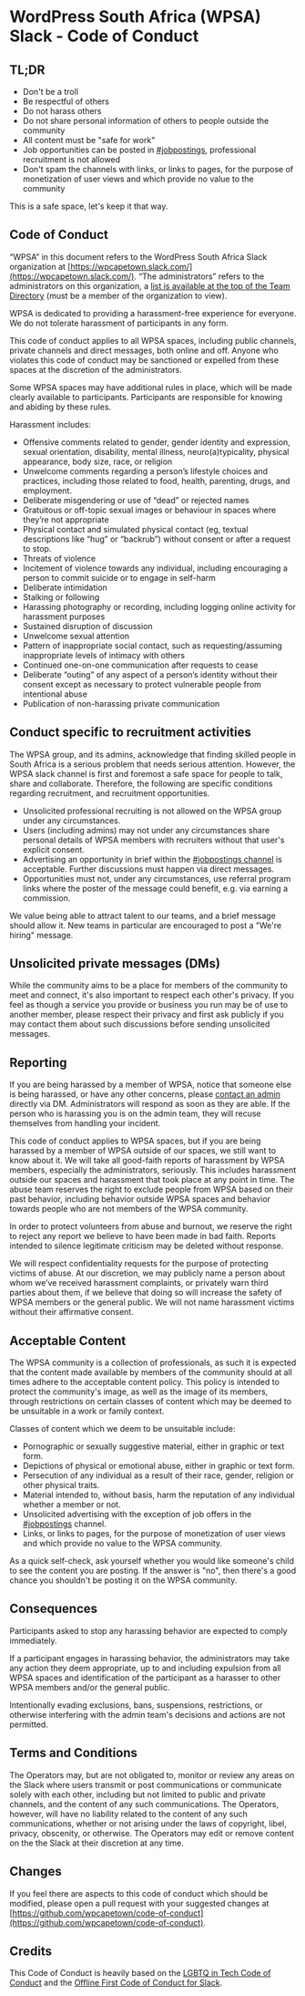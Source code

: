 # WordPress South Africa (WPSA) Slack - Code of Conduct

## TL;DR

* Don't be a troll
* Be respectful of others
* Do not harass others
* Do not share personal information of others to people outside the community
* All content must be "safe for work"
* Job opportunities can be posted in [#jobpostings](https://wpcapetown.slack.com/messages/jobpostings/), professional recruitment is not allowed
* Don't spam the channels with links, or links to pages, for the purpose of monetization of user views and which provide no value to the community

This is a safe space, let's keep it that way.

## Code of Conduct

“WPSA” in this document refers to the WordPress South Africa Slack organization at [https://wpcapetown.slack.com/](https://wpcapetown.slack.com/). “The administrators” refers to the administrators on this organization, a [list is available at the top of the Team Directory](https://wpcapetown.slack.com/team) (must be a member of the organization to view).

WPSA is dedicated to providing a harassment-free experience for everyone. We do not tolerate harassment of participants in any form.

This code of conduct applies to all WPSA spaces, including public channels, private channels and direct messages, both online and off. Anyone who violates this code of conduct may be sanctioned or expelled from these spaces at the discretion of the administrators.

Some WPSA spaces may have additional rules in place, which will be made clearly available to participants. Participants are responsible for knowing and abiding by these rules.

Harassment includes:

* Offensive comments related to gender, gender identity and expression, sexual orientation, disability, mental illness, neuro(a)typicality, physical appearance, body size, race, or religion
* Unwelcome comments regarding a person’s lifestyle choices and practices, including those related to food, health, parenting, drugs, and employment.
* Deliberate misgendering or use of “dead” or rejected names
* Gratuitous or off-topic sexual images or behaviour in spaces where they’re not appropriate
* Physical contact and simulated physical contact (eg, textual descriptions like “hug” or “backrub”) without consent or after a request to stop.
* Threats of violence
* Incitement of violence towards any individual, including encouraging a person to commit suicide or to engage in self-harm
* Deliberate intimidation
* Stalking or following
* Harassing photography or recording, including logging online activity for harassment purposes
* Sustained disruption of discussion
* Unwelcome sexual attention
* Pattern of inappropriate social contact, such as requesting/assuming inappropriate levels of intimacy with others
* Continued one-on-one communication after requests to cease
* Deliberate “outing” of any aspect of a person’s identity without their consent except as necessary to protect vulnerable people from intentional abuse
* Publication of non-harassing private communication

## Conduct specific to recruitment activities

The WPSA group, and its admins, acknowledge that finding skilled people in South Africa is a serious problem that needs serious attention. However, the WPSA slack channel is first and foremost a safe space for people to talk, share and collaborate. Therefore, the following are specific conditions regarding recruitment, and recruitment opportunities.

* Unsolicited professional recruiting is not allowed on the WPSA group under any circumstances.
* Users (including admins) may not under any circumstances share personal details of WPSA members with recruiters without that user's explicit consent.
* Advertising an opportunity in brief within the [#jobpostings channel](https://wpcapetown.slack.com/messages/jobpostings/) is acceptable. Further discussions must happen via direct messages.
* Opportunities must not, under any circumstances, use referral program links where the poster of the message could benefit, e.g. via earning a commission.

We value being able to attract talent to our teams, and a brief message should allow it. New teams in particular are encouraged to post a "We're hiring" message.

## Unsolicited private messages (DMs)

While the community aims to be a place for members of the community to meet and connect, it's also important to respect each other's privacy. If you feel as though a service you provide or business you run may be of use to another member, please respect their privacy and first ask publicly if you may contact them about such discussions before sending unsolicited messages.

## Reporting

If you are being harassed by a member of WPSA, notice that someone else is being harassed, or have any other concerns, please [contact an admin](https://wpcapetown.slack.com/team) directly via DM. Administrators will respond as soon as they are able. If the person who is harassing you is on the admin team, they will recuse themselves from handling your incident.

This code of conduct applies to WPSA spaces, but if you are being harassed by a member of WPSA outside of our spaces, we still want to know about it. We will take all good-faith reports of harassment by WPSA members, especially the administrators, seriously. This includes harassment outside our spaces and harassment that took place at any point in time. The abuse team reserves the right to exclude people from WPSA based on their past behavior, including behavior outside WPSA spaces and behavior towards people who are not members of the WPSA community.

In order to protect volunteers from abuse and burnout, we reserve the right to reject any report we believe to have been made in bad faith. Reports intended to silence legitimate criticism may be deleted without response.

We will respect confidentiality requests for the purpose of protecting victims of abuse. At our discretion, we may publicly name a person about whom we’ve received harassment complaints, or privately warn third parties about them, if we believe that doing so will increase the safety of WPSA members or the general public. We will not name harassment victims without their affirmative consent.

## Acceptable Content
The WPSA community is a collection of professionals, as such it is expected that the content made available by members of the community should at all times adhere to the acceptable content policy. This policy is intended to protect the community's image, as well as the image of its members, through restrictions on certain classes of content which may be deemed to be unsuitable in a work or family context.

Classes of content which we deem to be unsuitable include:

 - Pornographic or sexually suggestive material, either in graphic or text form.
 - Depictions of physical or emotional abuse, either in graphic or text form.
 - Persecution of any individual as a result of their race, gender, religion or other physical traits.
 - Material intended to, without basis, harm the reputation of any individual whether a member or not.
 - Unsolicited advertising with the exception of job offers in the [#jobpostings](https://wpcapetown.slack.com/messages/jobpostings/) channel.
 - Links, or links to pages, for the purpose of monetization of user views and which provide no value to the WPSA community.

As a quick self-check, ask yourself whether you would like someone's child to see the content you are posting. If the answer is "no", then there's a good chance you shouldn't be posting it on the WPSA community.

## Consequences

Participants asked to stop any harassing behavior are expected to comply immediately.

If a participant engages in harassing behavior, the administrators may take any action they deem appropriate, up to and including expulsion from all WPSA spaces and identification of the participant as a harasser to other WPSA members and/or the general public.

Intentionally evading exclusions, bans, suspensions, restrictions, or otherwise interfering with the admin team's decisions and actions are not permitted.

## Terms and Conditions
The Operators may, but are not obligated to, monitor or review any areas on the Slack where users transmit or post communications or communicate solely with each other, including but not limited to public and private channels, and the content of any such communications. The Operators, however, will have no liability related to the content of any such communications, whether or not arising under the laws of copyright, libel, privacy, obscenity, or otherwise. The Operators may edit or remove content on the the Slack at their discretion at any time.

## Changes
If you feel there are aspects to this code of conduct which should be modified, please open a pull request with your suggested changes at [https://github.com/wpcapetown/code-of-conduct](https://github.com/wpcapetown/code-of-conduct).

## Credits

This Code of Conduct is heavily based on the [LGBTQ in Tech Code of Conduct](http://lgbtq.technology/coc.html) and the [Offline First Code of Conduct for Slack](http://offlinefirst.org/code-of-conduct/).
